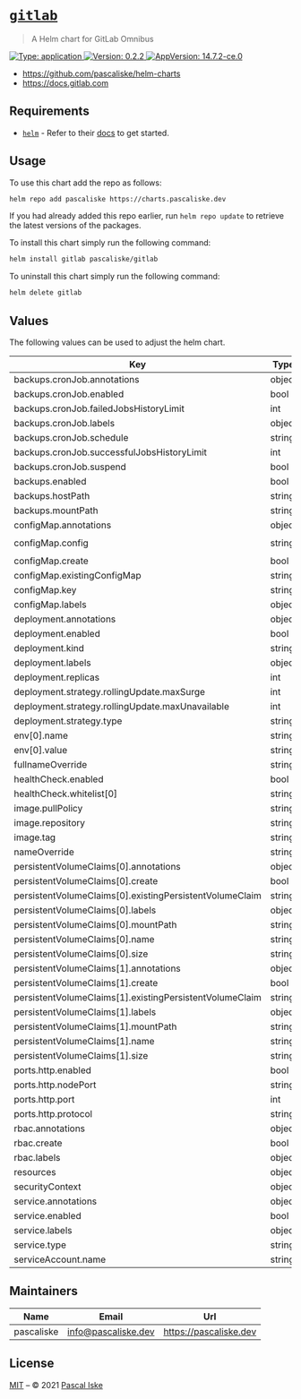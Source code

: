 # [`gitlab`](https://github.com/pascaliske/helm-charts/tree/master/charts/gitlab)

> A Helm chart for GitLab Omnibus

[![Type: application](https://img.shields.io/badge/Type-application-informational?style=flat-square) ](https://github.com/pascaliske/helm-charts/tree/master/charts/gitlab)[![Version: 0.2.2](https://img.shields.io/badge/Version-0.2.2-informational?style=flat-square) ](https://github.com/pascaliske/helm-charts/tree/master/charts/gitlab)[![AppVersion: 14.7.2-ce.0](https://img.shields.io/badge/AppVersion-14.7.2--ce.0-informational?style=flat-square) ](https://github.com/pascaliske/helm-charts/tree/master/charts/gitlab)

* <https://github.com/pascaliske/helm-charts>
* <https://docs.gitlab.com>

## Requirements

- [`helm`](https://helm.sh) - Refer to their [docs](https://helm.sh/docs) to get started.

## Usage

To use this chart add the repo as follows:

```sh
helm repo add pascaliske https://charts.pascaliske.dev
```

If you had already added this repo earlier, run `helm repo update` to retrieve the latest versions of the packages.

To install this chart simply run the following command:

```sh
helm install gitlab pascaliske/gitlab
```

To uninstall this chart simply run the following command:

```sh
helm delete gitlab
```

## Values

The following values can be used to adjust the helm chart.

| Key | Type | Default | Description |
|-----|------|---------|-------------|
| backups.cronJob.annotations | object | `{}` |  |
| backups.cronJob.enabled | bool | `false` |  |
| backups.cronJob.failedJobsHistoryLimit | int | `1` |  |
| backups.cronJob.labels | object | `{}` |  |
| backups.cronJob.schedule | string | `"0 3 * * 1"` |  |
| backups.cronJob.successfulJobsHistoryLimit | int | `3` |  |
| backups.cronJob.suspend | bool | `false` |  |
| backups.enabled | bool | `true` |  |
| backups.hostPath | string | `""` |  |
| backups.mountPath | string | `"/backups"` |  |
| configMap.annotations | object | `{}` |  |
| configMap.config | string | `"# external_url 'https://gitlab.example.com'\n"` |  |
| configMap.create | bool | `true` |  |
| configMap.existingConfigMap | string | `""` |  |
| configMap.key | string | `"gitlab.rb"` |  |
| configMap.labels | object | `{}` |  |
| deployment.annotations | object | `{}` |  |
| deployment.enabled | bool | `true` |  |
| deployment.kind | string | `"Deployment"` |  |
| deployment.labels | object | `{}` |  |
| deployment.replicas | int | `1` |  |
| deployment.strategy.rollingUpdate.maxSurge | int | `0` |  |
| deployment.strategy.rollingUpdate.maxUnavailable | int | `1` |  |
| deployment.strategy.type | string | `"RollingUpdate"` |  |
| env[0].name | string | `"TZ"` |  |
| env[0].value | string | `"UTC"` |  |
| fullnameOverride | string | `""` |  |
| healthCheck.enabled | bool | `true` |  |
| healthCheck.whitelist[0] | string | `"127.0.0.1"` |  |
| image.pullPolicy | string | `"IfNotPresent"` |  |
| image.repository | string | `"gitlab/gitlab-ce"` |  |
| image.tag | string | `"14.7.2-ce.0"` |  |
| nameOverride | string | `""` |  |
| persistentVolumeClaims[0].annotations | object | `{}` |  |
| persistentVolumeClaims[0].create | bool | `true` |  |
| persistentVolumeClaims[0].existingPersistentVolumeClaim | string | `""` |  |
| persistentVolumeClaims[0].labels | object | `{}` |  |
| persistentVolumeClaims[0].mountPath | string | `"/etc/gitlab"` |  |
| persistentVolumeClaims[0].name | string | `"secrets"` |  |
| persistentVolumeClaims[0].size | string | `"128Mi"` |  |
| persistentVolumeClaims[1].annotations | object | `{}` |  |
| persistentVolumeClaims[1].create | bool | `true` |  |
| persistentVolumeClaims[1].existingPersistentVolumeClaim | string | `""` |  |
| persistentVolumeClaims[1].labels | object | `{}` |  |
| persistentVolumeClaims[1].mountPath | string | `"/var/opt/gitlab"` |  |
| persistentVolumeClaims[1].name | string | `"storage"` |  |
| persistentVolumeClaims[1].size | string | `"30Gi"` |  |
| ports.http.enabled | bool | `true` |  |
| ports.http.nodePort | string | `nil` |  |
| ports.http.port | int | `80` |  |
| ports.http.protocol | string | `"TCP"` |  |
| rbac.annotations | object | `{}` |  |
| rbac.create | bool | `true` |  |
| rbac.labels | object | `{}` |  |
| resources | object | `{}` |  |
| securityContext | object | `{}` |  |
| service.annotations | object | `{}` |  |
| service.enabled | bool | `true` |  |
| service.labels | object | `{}` |  |
| service.type | string | `"ClusterIP"` |  |
| serviceAccount.name | string | `""` |  |

## Maintainers

| Name | Email | Url |
| ---- | ------ | --- |
| pascaliske | info@pascaliske.dev | https://pascaliske.dev |

## License

[MIT](LICENSE.md) – © 2021 [Pascal Iske](https://pascaliske.dev)

